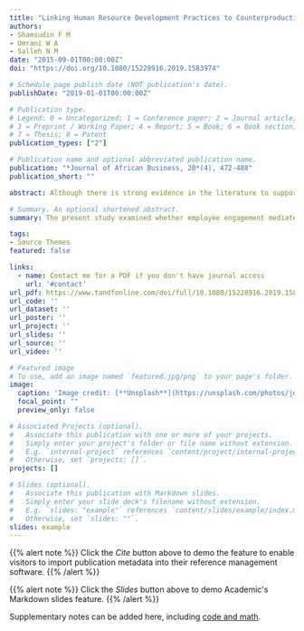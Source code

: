 ```yaml
---
title: "Linking Human Resource Development Practices to Counterproductive Work Behaviour: Does Employee Engagement Matter"
authors:
- Shamsudin F M
- Umrani W A
- Salleh N M
date: "2015-09-01T00:00:00Z"
doi: "https://doi.org/10.1080/15228916.2019.1583974"

# Schedule page publish date (NOT publication's date).
publishDate: "2019-01-01T00:00:00Z"

# Publication type.
# Legend: 0 = Uncategorized; 1 = Conference paper; 2 = Journal article;
# 3 = Preprint / Working Paper; 4 = Report; 5 = Book; 6 = Book section;
# 7 = Thesis; 8 = Patent
publication_types: ["2"]

# Publication name and optional abbreviated publication name.
publication: "*Journal of African Business, 20*(4), 472-488"
publication_short: ""

abstract: Although there is strong evidence in the literature to support the relationship between human resource development (HRD) practices and counterproductive work behavior (CWB), little is known about the psychological processes underlying this relationship. The present study examined whether employee engagement mediates the relationship between HRD practices and CWB. Participants were 271 employees enroled in a part-time Master of Business Administration (MBA) program at a large public university in Nigeria. After controlling for demographic characteristics, results showed that HRD practices were negatively related to CWB. The results also indicated that employee engagement plays a role in mediating the relationship between HRD practices and CWB.

# Summary. An optional shortened abstract.
summary: The present study examined whether employee engagement mediates the relationship between HRD practices and CWB.

tags:
- Source Themes
featured: false

links:
  - name: Contact me for a PDF if you don't have journal access
    url: '#contact'
url_pdf: https://www.tandfonline.com/doi/full/10.1080/15228916.2019.1583974?scroll=top&needAccess=true
url_code: ''
url_dataset: ''
url_poster: ''
url_project: ''
url_slides: ''
url_source: ''
url_video: ''

# Featured image
# To use, add an image named `featured.jpg/png` to your page's folder. 
image:
  caption: 'Image credit: [**Unsplash**](https://unsplash.com/photos/jdD8gXaTZsc)'
  focal_point: ""
  preview_only: false

# Associated Projects (optional).
#   Associate this publication with one or more of your projects.
#   Simply enter your project's folder or file name without extension.
#   E.g. `internal-project` references `content/project/internal-project/index.md`.
#   Otherwise, set `projects: []`.
projects: []

# Slides (optional).
#   Associate this publication with Markdown slides.
#   Simply enter your slide deck's filename without extension.
#   E.g. `slides: "example"` references `content/slides/example/index.md`.
#   Otherwise, set `slides: ""`.
slides: example
---
```


{{% alert note %}}
Click the *Cite* button above to demo the feature to enable visitors to import publication metadata into their reference management software.
{{% /alert %}}

{{% alert note %}}
Click the *Slides* button above to demo Academic's Markdown slides feature.
{{% /alert %}}

Supplementary notes can be added here, including [code and math](https://sourcethemes.com/academic/docs/writing-markdown-latex/).
